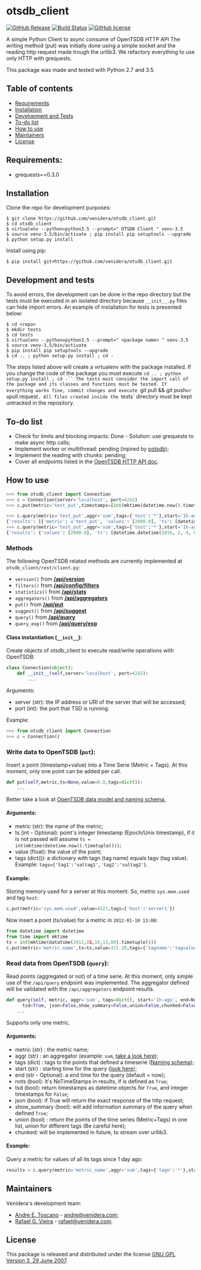 # otsdb_client

[![GitHub Release](https://img.shields.io/badge/release-v0.0.3-blue.svg)](https://github.com/venidera/otsdb_client/releases)
[![Build Status](https://img.shields.io/badge/build-passing-green.svg)](https://github.com/venidera/otsdb_client)
[![GitHub license](https://img.shields.io/badge/license-GPLv3-yellow.svg)](https://raw.githubusercontent.com/venidera/otsdb_client/master/LICENSE)

A simple Python Client to async consume of OpenTSDB HTTP API
The writing method (put) was initially done using a simple socket and the reading http request made trough the urllib3.
We refactory everything to use only HTTP with grequests.

This package was made and tested with Python 2.7 and 3.5.

## Table of contents

* [Requirements](#requirements)
* [Installation](#installation)
* [Development and Tests](#developmentandtests)
* [To-do list](#todolist)
* [How to use](#howtouse)
* [Maintainers](#maintainers)
* [License](#license)

## Requirements:

* grequests==0.3.0

## Installation

Clone the repo for development purposes:

```
$ git clone https://github.com/venidera/otsdb_client.git
$ cd otsdb_client
$ virtualenv --python=python3.5 --prompt=" OTSDB Client " venv-3.5
$ source venv-3.5/bin/activate ; pip install pip setuptools --upgrade
$ python setup.py install
```

Install using pip:

```
$ pip install git+https://github.com/venidera/otsdb_client.git
```

## Development and tests

To avoid errors, the development can be done in the repo directory but the tests must be executed in an isolated directory because `__init__.py` files can hide import errors.
An example of installation for tests is presented below:

```
$ cd <repo>
$ mkdir tests
$ cd tests
$ virtualenv --python=python3.5 --prompt=" <package name> " venv-3.5
$ source venv-3.5/bin/activate
$ pip install pip setuptools --upgrade
$ cd .. ; python setup.py install ; cd -
```

The steps listed above will create a virtualenv with the package installed. If you change the code of the package you must execute `cd .. ; python setup.py install ; cd -``
The tests must consider the import call of the package and its classes and functions must be tested.
If everything works fine, commit changes and execute `git pull && git push` or a `pull request`.
All files created inside the `tests` directory must be kept untracked in the repository.

## To-do list

* Check for limits and blocking impacts: Done - Solution: use grequests to make async http calls;
* Implement worker or multithread: pending (inpired by [potsdb](https://github.com/orionvm/potsdb));
* Implement the reading with chunks: pending;
* Cover all endpoints listed in the [OpenTSDB HTTP API doc](http://opentsdb.net/docs/build/html/api_http/index.html).

## How to use

```python
>>> from otsdb_client import Connection
>>> c = Connection(server='localhost', port=4242)
>>> c.put(metric='test_put',timestamps=[int(mktime(datetime.now().timetuple()))],values=[2000.00],tags={'tagk':'tagv'})

>>> c.query(metric='test_put',aggr='sum',tags={'test':'*'},start='1h-ago')
{'results': [{'metric': u'test_put', 'values': [2000.0], 'ts': [datetime.datetime(2016, 2, 4, 0, 28, 19)], 'tags': {u'test': u'client', u'type': u'telnet'}}]}
>>> c.query(metric='test_put',aggr='sum',tags={'test':'*'},start='1h-ago',union=True)
{'results': {'values': [2000.0], 'ts': [datetime.datetime(2016, 2, 4, 0, 28, 19)]}}
```

### Methods

The following OpenTSDB related methods are currently implemented at `otsdb_client/rest/client.py`:

* `version()` from **[/api/version](http://opentsdb.net/docs/build/html/api_http/version.html)**
* `filters()` from **[/api/config/filters](http://opentsdb.net/docs/build/html/api_http/config/filters.html)**
* `statistics()` from **[/api/stats](http://opentsdb.net/docs/build/html/api_http/stats.html)**
* `aggregators()` from **[/api/aggregators](http://opentsdb.net/docs/build/html/api_http/aggregators.html)**
* `put()` from **[/api/put](http://opentsdb.net/docs/build/html/api_http/put.html)**
* `suggest()` from **[/api/suggest](http://opentsdb.net/docs/build/html/api_http/suggest.html)**
* `query()` from **[/api/query](http://opentsdb.net/docs/build/html/api_http/query.html)**
* `query_exp()` from **[/api/query/exp](http://opentsdb.net/docs/build/html/api_http/query/exp.html)**

#### Class instantiation (`__init__`):

Create objects of otsdb_client to execute read/write operations with OpenTSDB:

```python
class Connection(object):
    def __init__(self,server='localhost', port=4242):
        ...
```
Arguments:

* server (str): the IP address or URI of the server that will be accessed;
* port (int): the port that TSD is running.

 Example:

```python
>>> from otsdb_client import Connection
>>> c = Connection()
```
### Write data to OpenTSDB (`put`):

Insert a point (timestamp+value) into a Time Serie (Metric + Tags). At this moment, only one point can be added per call.

```python
def put(self,metric,ts=None,value=0.0,tags=dict()):
    ...
```

Better take a look at [OpenTSDB data model and naming schema.](http://opentsdb.net/docs/build/html/user_guide/writing.html)

#### Arguments:

* metric (str): the name of the metric;
* ts (int - Optional): point's integer timestamp (Epoch/Unix timestamp), if it is not passed will assume `ts = int(mktime(datetime.now().timetuple()))`;
* value (float): the value of the point;
* tags (dict()): a dictionary with tagn (tag name) equals tagv (tag value). Example: `tags={'tag1':'valtag1','tag2':'valtag2'}`.

#### Example:

Storing memory used for a server at this moment. So, metric `sys.mem.used` and tag `host`:

```python
c.put(metric='sys.mem.used',value=4321,tags={'host':'server1'})
```

Now insert a point (ts/value) for a metric in `2012-01-10 13:00`:

```python
from datetime import datetime
from time import mktime
ts = int(mktime(datatime(2012,01,10,13,00).timetuple()))
c.put(metric='metric.name',ts=ts,value=321.20,tags={'tagname':'tagvalue'})
```

### Read data from OpenTSDB (`query`):

Read points (aggregated  or not) of a time serie. At this moment, only simple use of the `/api/query` endpoint was implemented. The aggregator defined will be validated with the `/api/aggregators` endpoint results.

```python
def query(self, metric, aggr='sum', tags=dict(), start='1h-ago', end=None, nots=False,\
      tsd=True, json=False,show_summary=False,union=False,chunked=False):
    ...
```

Supports only one metric.

#### Arguments:
* metric (str) : the metric name;
* aggr (str) : an aggregator (example: `sum`, [take a look here](http://opentsdb.net/docs/build/html/api_http/aggregators.html));
* tags (dict) : tags to the points that defined a timeserie ([Naming schema](http://opentsdb.net/docs/build/html/user_guide/writing.html));
* start (str) : starting time for the query ([look here](http://opentsdb.net/docs/build/html/user_guide/query/index.html));
* end (str - Optional): a end time for the query (default = now);
* nots (bool): it's NoTimeStamps in results, if is defined as `True`;
* tsd (bool): return timestamps as datetime objects for `True`, and integer timestamps for `False`;
* json (bool): if True will return the exact response of the http request;
* show_summary (bool): will add information summary of the query when defined `True`;
* union (bool) : return the points of the time series (Metric+Tags) in one list, union for different tags (Be careful here);
* chunked: will be implemented in future, to stream over urllib3.

#### Example:

Query a metric for values of all its tags since 1 day ago:

```python
results = c.query(metric='metric_name',aggr='sum',tags={'tagn':'*'},start='1d-ago')
```

## Maintainers

Venidera's development team:

* [Andre E. Toscano](https://github.com/aemitos) - [andre@venidera.com](mailto:andre@venidera.com);
* [Rafael G. Vieira](https://github.com/rafaelgiordano12) - [rafael@venidera.com](mailto:rafael@venidera.com).

## License

This package is released and distributed under the license [GNU GPL Version 3, 29 June 2007](https://www.gnu.org/licenses/gpl-3.0.html).
